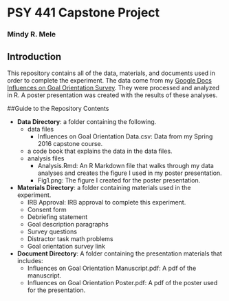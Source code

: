 # PSY 441 Capstone Project

### Mindy R. Mele

## Introduction

This repository contains all of the data, materials, and documents used in order to complete the experiment. The data come from my [Google Docs Influences on Goal Orientation Survey](https://docs.google.com/forms/d/13up91gdLWo-2HG7FHqiRYCz_CzbS0Rxida7eLTKutD0/viewform). They were processed and analyzed in R. A poster presentation was created with the results of these analyses.

##Guide to the Repository Contents

* **Data Directory**: a folder containing the following.
    * data files
        * Influences on Goal Orientation Data.csv: Data from my Spring 2016 capstone course.
    * a code book that explains the data in the data files.
    * analysis files
        * Analysis.Rmd: An R Markdown file that walks through my data analyses and creates the           figure I used in my poster presentation.
        * Fig1.png: The figure I created for the poster presentation.
* **Materials Directory**: a folder containing materials used in the experiment. 
    * IRB Approval: IRB approval to complete this experiment.
    * Consent form
    * Debriefing statement
    * Goal description paragraphs
    * Survey questions
    * Distractor task math problems
    * Goal orientation survey link
* **Document Directory**: A folder containing the presentation materials that includes:
    * Influences on Goal Orientation Manuscript.pdf: A pdf of the manuscript.
    * Influences on Goal Orientation Poster.pdf: A pdf of the poster used for the 
      presentation.
